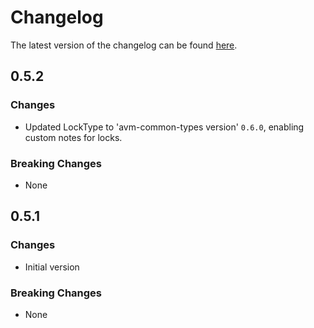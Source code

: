 # Changelog

The latest version of the changelog can be found [here](https://github.com/Azure/bicep-registry-modules/blob/main/avm/res/service-fabric/cluster/CHANGELOG.md).

## 0.5.2

### Changes

- Updated LockType to 'avm-common-types version' `0.6.0`, enabling custom notes for locks.

### Breaking Changes

- None

## 0.5.1

### Changes

- Initial version

### Breaking Changes

- None
